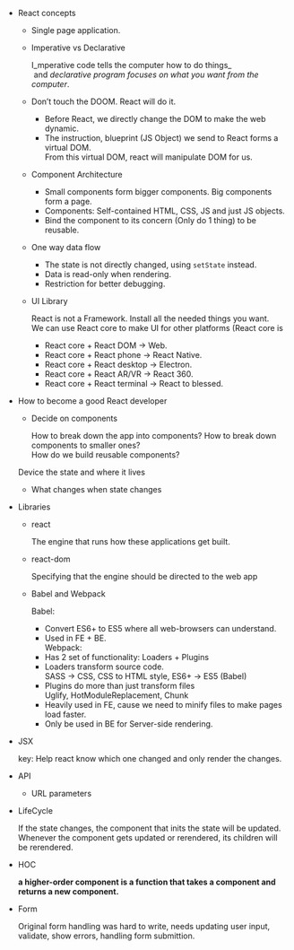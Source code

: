 - React concepts
    
    - Single page application.
    
    - Imperative vs Declarative
        
        I_mperative code tells the computer how to do things_  
         and _declarative program focuses on what you want from the computer_.
        
    - Don’t touch the DOOM. React will do it.
        - Before React, we directly change the DOM to make the web dynamic.
        - The instruction, blueprint (JS Object) we send to React forms a virtual DOM.  
            From this virtual DOM, react will manipulate DOM for us.
    - Component Architecture
        
        - Small components form bigger components. Big components form a page.  
        - Components: Self-contained HTML, CSS, JS and just JS objects.  
        - Bind the component to its concern (Only do 1 thing) to be reusable.
        
    - One way data flow
        
        - The state is not directly changed, using `setState` instead.  
        - Data is read-only when rendering.  
        - Restriction for better debugging.
        
    - UI Library
        
        React is not a Framework. Install all the needed things you want.  
        We can use React core to make UI for other platforms (React core is  
        - React core + React DOM → Web.  
        - React core + React phone → React Native.  
        - React core + React desktop → Electron.  
        - React core + React AR/VR → React 360.  
        - React core + React terminal → React to blessed.
        
    
      
    
- How to become a good React developer
    
    - Decide on components
        
        How to break down the app into components? How to break down components to smaller ones?  
        How do we build reusable components?
        
    
    Device the state and where it lives
    
    - What changes when state changes
        
          
        
- Libraries
    - react
        
        The engine that runs how these applications get built.
        
    - react-dom
        
        Specifying that the engine should be directed to the web app
        
    - Babel and Webpack
        
        Babel:  
        - Convert ES6+ to ES5 where all web-browsers can understand.  
        - Used in FE + BE.  
        Webpack:  
        - Has 2 set of functionality: Loaders + Plugins  
        - Loaders transform source code.  
        SASS → CSS, CSS to HTML style, ES6+ → ES5 (Babel)  
        - Plugins do more than just transform files  
        Uglify, HotModuleReplacement, Chunk  
        - Heavily used in FE, cause we need to minify files to make pages load faster.  
        - Only be used in BE for Server-side rendering.
        
- JSX
    
    key: Help react know which one changed and only render the changes.
    
- API
    - URL parameters
- LifeCycle
    
    If the state changes, the component that inits the state will be updated.  
    Whenever the component gets updated or rerendered, its children will be rerendered.
    
- HOC
    
    **a higher-order component is a function that takes a component and returns a new component.**
    
- Form
    
    Original form handling was hard to write, needs updating user input, validate, show errors, handling form submittion.